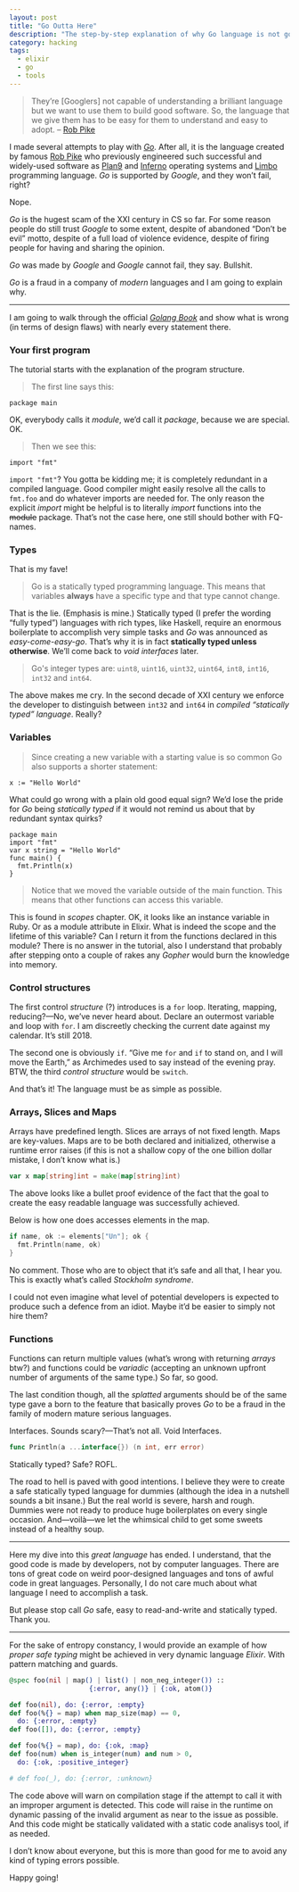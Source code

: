 ```yaml
---
layout: post
title: "Go Outta Here"
description: "The step-by-step explanation of why Go language is not good at all"
category: hacking
tags:
  - elixir
  - go
  - tools
---
```


> They’re [Googlers] not capable of understanding a brilliant language but we want to use them to build good software. So, the language that we give them has to be easy for them to understand and easy to adopt. – [Rob Pike](https://channel9.msdn.com/Events/Lang-NEXT/Lang-NEXT-2014/From-Parallel-to-Concurrent)

I made several attempts to play with [_Go_](https://golang.org). After all, it is the language created by famous [Rob Pike](http://herpolhode.com/rob/) who previously engineered such successful and widely-used software as [Plan9](https://en.wikipedia.org/wiki/Plan_9_from_Bell_Labs) and [Inferno](https://en.wikipedia.org/wiki/Inferno_(operating_system)) operating systems and [Limbo](https://en.wikipedia.org/wiki/Limbo_programming_language) programming language. _Go_ is supported by _Google_, and they won’t fail, right?

Nope.

_Go_ is the hugest scam of the XXI century in CS so far. For some reason people do still trust _Google_ to some extent, despite of abandoned “Don’t be evil” motto, despite of a full load of violence evidence, despite of firing people for having and sharing the opinion.

_Go_ was made by _Google_ and _Google_ cannot fail, they say. Bullshit.

_Go_ is a fraud in a company of _modern_ languages and I am going to explain why.

---

I am going to walk through the official [_Golang Book_](https://www.golang-book.com/books/intro/2#section1) and show what is wrong (in terms of design flaws) with nearly every statement there.

### Your first program

The tutorial starts with the explanation of the program structure.

> The first line says this:
>
    package main

OK, everybody calls it _module_, we’d call it _package_, because we are special. OK.

> Then we see this:
>
    import "fmt"

`import "fmt"`? You gotta be kidding me; it is completely redundant in a compiled language. Good compiler might easily resolve all the calls to `fmt.foo` and do whatever imports are needed for. The only reason the explicit _import_ might be helpful is to literally _import_ functions into the ~~module~~ package. That’s not the case here, one still should bother with FQ-names.

### Types

That is my fave! 

> Go is a statically typed programming language. This means that variables **always** have a specific type and that type cannot change.

That is the lie. (Emphasis is mine.) Statically typed (I prefer the wording “fully typed”) languages with rich types, like Haskell, require an enormous boilerplate to accomplish very simple tasks and _Go_ was announced as _easy-come-easy-go_. That’s why it is in fact **statically typed unless otherwise**. We’ll come back to _void interfaces_ later.

> Go's integer types are: `uint8`, `uint16`, `uint32`, `uint64`, `int8`, `int16`, `int32` and `int64`.

The above makes me cry. In the second decade of XXI century we enforce the developer to distinguish between `int32` and `int64` in _compiled “statically typed” language_. Really?

### Variables

> Since creating a new variable with a starting value is so common Go also supports a shorter statement:
>
    x := "Hello World"

What could go wrong with a plain old good equal sign? We’d lose the pride for _Go_ being _statically typed_ if it would not remind us about that by redundant syntax quirks?

> 
    package main
    import "fmt"
    var x string = "Hello World"
    func main() {
      fmt.Println(x)
    }
> Notice that we moved the variable outside of the main function. This means that other functions can access this variable.

This is found in _scopes_ chapter. OK, it looks like an instance variable in Ruby. Or as a module attribute in Elixir. What is indeed the scope and the lifetime of this variable? Can I return it from the functions declared in this module? There is no answer in the tutorial, also I understand that probably after stepping onto a couple of rakes any _Gopher_ would burn the knowledge into memory.

### Control structures

The first control _structure_ (?) introduces is a `for` loop. Iterating, mapping, reducing?—No, we’ve never heard about. Declare an outermost variable and loop with `for`. I am discreetly checking the current date against my calendar. It’s still 2018.

The second one is obviously `if`. “Give me `for` and `if` to stand on, and I will move the Earth,” as Archimedes used to say instead of the evening pray. BTW, the third _control structure_ would be `switch`.

And that’s it! The language must be as simple as possible. 

### Arrays, Slices and Maps

Arrays have predefined length. Slices are arrays of not fixed length. Maps are key-values. Maps are to be both declared and initialized, otherwise a runtime error raises (if this is not a shallow copy of the one billion dollar mistake, I don’t know what is.)

```go
var x map[string]int = make(map[string]int)
```

The above looks like a bullet proof evidence of the fact that the goal to create the easy readable language was successfully achieved.

Below is how one does accesses elements in the map.

```go
if name, ok := elements["Un"]; ok {
  fmt.Println(name, ok)
}
```

No comment. Those who are to object that it’s safe and all that, I hear you. This is exactly what’s called _Stockholm syndrome_.

I could not even imagine what level of potential developers is expected to produce such a defence from an idiot. Maybe it’d be easier to simply not hire them?

### Functions

Functions can return multiple values (what’s wrong with returning _arrays_ btw?) and functions could be _variadic_ (accepting an unknown upfront number of arguments of the same type.) So far, so good.

The last condition though, all the _splatted_ arguments should be of the same type gave a born to the feature that basically proves _Go_ to be a fraud in the family of modern mature serious languages.

Interfaces. Sounds scary?—That’s not all. Void Interfaces.

```go
func Println(a ...interface{}) (n int, err error)
```

Statically typed? Safe? ROFL.

The road to hell is paved with good intentions. I believe they were to create a safe statically typed language for dummies (although the idea in a nutshell sounds a bit insane.) But the real world is severe, harsh and rough. Dummies were not ready to produce huge boilerplates on every single occasion. And—voilà—we let the whimsical child to get some sweets instead of a healthy soup.

---

Here my dive into this _great language_ has ended. I understand, that the good code is made by developers, not by computer languages. There are tons of great code on weird poor-designed languages and tons of awful code in great languages. Personally, I do not care much about what language I need to accomplish a task.

But please stop call _Go_ safe, easy to read-and-write and statically typed. Thank you.

---

For the sake of entropy constancy, I would provide an example of how _proper safe typing_ might be achieved in very dynamic language _Elixir_. With pattern matching and guards.

```elixir
@spec foo(nil | map() | list() | non_neg_integer()) ::
                    {:error, any()} | {:ok, atom()} 

def foo(nil), do: {:error, :empty}
def foo(%{} = map) when map_size(map) == 0,
  do: {:error, :empty}
def foo([]), do: {:error, :empty}

def foo(%{} = map), do: {:ok, :map}
def foo(num) when is_integer(num) and num > 0,
  do: {:ok, :positive_integer}

# def foo(_), do: {:error, :unknown}
```

The code above will warn on compilation stage if the attempt to call it with an improper argument is detected. This code will raise in the runtime on dynamic passing of the invalid argument as near to the issue as possible. And this code might be statically validated with a static code analisys tool, if as needed.

I don’t know about everyone, but this is more than good for me to avoid any kind of typing errors possible.

Happy going!
